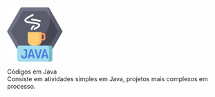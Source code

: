 <div>

<img align="center" width="128" height="128" src="https://github.com/Carlait/Carlait/blob/main/IMG%20GitHub/Java%20W.png?raw=true"/></a> 
  
</div>
Códigos em Java<br/>
Consiste em atividades simples em Java, projetos mais complexos em processo.
